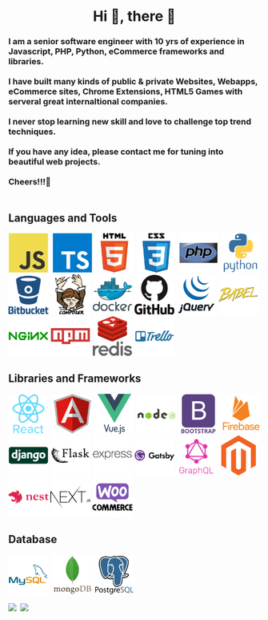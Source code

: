 <h1 align="center">Hi 👋, there 👋 </h1>

<h3>
  I am a senior software engineer with 10 yrs of experience in Javascript, PHP, Python, eCommerce frameworks and libraries. </br></br>
  I have built many kinds of public & private Websites, Webapps, eCommerce sites, Chrome Extensions, HTML5 Games with serveral great internaltional companies.</br>   </br>
  I never stop learning new skill and love to challenge top trend techniques. </br></br>
  If you have any idea, please contact me for tuning into beautiful web projects.</br></br>
  Cheers!!!👋 </br></br>
</h3>

## Languages and Tools

<img src="https://raw.githubusercontent.com/devicons/devicon/master/icons/javascript/javascript-original.svg" alt="javascript" width="80" height="80"/>&nbsp;
<img src="https://raw.githubusercontent.com/devicons/devicon/master/icons/typescript/typescript-original.svg" alt="typescript" width="80" height="80"/>
<img src="https://raw.githubusercontent.com/devicons/devicon/master/icons/html5/html5-original-wordmark.svg" alt="html5" width="80" height="80"/>
<img src="https://raw.githubusercontent.com/devicons/devicon/master/icons/css3/css3-original-wordmark.svg" alt="css3" width="80" height="80"/>
<img src="https://raw.githubusercontent.com/devicons/devicon/master/icons/php/php-original.svg" alt="php" width="80" height="80"/>
<img src="https://raw.githubusercontent.com/devicons/devicon/master/icons/python/python-original-wordmark.svg" alt="python" width="80" height="80"/>
<img src="https://raw.githubusercontent.com/devicons/devicon/master/icons/bitbucket/bitbucket-original-wordmark.svg" alt="bitbucket" width="80" height="80"/>
<img src="https://raw.githubusercontent.com/devicons/devicon/master/icons/composer/composer-original.svg" alt="composer" width="80" height="80"/>
<img src="https://raw.githubusercontent.com/devicons/devicon/master/icons/docker/docker-original-wordmark.svg" alt="docker" width="80" height="80"/>
<img src="https://raw.githubusercontent.com/devicons/devicon/master/icons/github/github-original-wordmark.svg" alt="github" width="80" height="80"/>
<img src="https://raw.githubusercontent.com/devicons/devicon/master/icons/jquery/jquery-original-wordmark.svg" alt="php" width="80" height="80"/>
<img src="https://raw.githubusercontent.com/devicons/devicon/master/icons/babel/babel-original.svg" alt="babel" width="80" height="80"/>
<img src="https://raw.githubusercontent.com/devicons/devicon/master/icons/nginx/nginx-original.svg" alt="nginx" width="80" height="80"/>
<img src="https://raw.githubusercontent.com/devicons/devicon/master/icons/npm/npm-original-wordmark.svg" alt="npm" width="80" height="80"/>
<img src="https://raw.githubusercontent.com/devicons/devicon/master/icons/redis/redis-original-wordmark.svg" alt="redis" width="80" height="80"/>
<img src="https://raw.githubusercontent.com/devicons/devicon/master/icons/trello/trello-plain-wordmark.svg" alt="trello" width="80" height="80"/>

## Libraries and Frameworks
<img src="https://raw.githubusercontent.com/devicons/devicon/master/icons/react/react-original-wordmark.svg" alt="php" width="80" height="80"/>&nbsp;
<img src="https://raw.githubusercontent.com/devicons/devicon/master/icons/angularjs/angularjs-original.svg" alt="angularjs" width="80" height="80"/>
<img src="https://raw.githubusercontent.com/devicons/devicon/master/icons/vuejs/vuejs-original-wordmark.svg" alt="vuejs" width="80" height="80"/>
<img src="https://raw.githubusercontent.com/devicons/devicon/master/icons/nodejs/nodejs-original-wordmark.svg" alt="nodejs" width="80" height="80"/>
<img src="https://raw.githubusercontent.com/devicons/devicon/master/icons/bootstrap/bootstrap-plain-wordmark.svg" alt="bootstrap" width="80" height="80"/>
<img src="https://raw.githubusercontent.com/devicons/devicon/master/icons/firebase/firebase-plain-wordmark.svg" alt="firebase" width="80" height="80"/>
<img src="https://raw.githubusercontent.com/devicons/devicon/master/icons/django/django-original.svg" alt="django" width="80" height="80"/>
<img src="https://raw.githubusercontent.com/devicons/devicon/master/icons/flask/flask-original-wordmark.svg" alt="flask" width="80" height="80"/>
<img src="https://raw.githubusercontent.com/devicons/devicon/master/icons/express/express-original-wordmark.svg" alt="express" width="80" height="80"/>
<img src="https://raw.githubusercontent.com/devicons/devicon/master/icons/gatsby/gatsby-original-wordmark.svg" alt="gatsby" width="80" height="80"/>
<img src="https://raw.githubusercontent.com/devicons/devicon/master/icons/graphql/graphql-plain-wordmark.svg" alt="graphql" width="80" height="80"/>
<img src="https://raw.githubusercontent.com/devicons/devicon/master/icons/magento/magento-original.svg" alt="magento" width="80" height="80"/>
<img src="https://raw.githubusercontent.com/devicons/devicon/master/icons/nestjs/nestjs-plain-wordmark.svg" alt="nestjs" width="80" height="80"/>
<img src="https://raw.githubusercontent.com/devicons/devicon/master/icons/nextjs/nextjs-original-wordmark.svg" alt="nextjs" width="80" height="80"/>
<img src="https://raw.githubusercontent.com/devicons/devicon/master/icons/woocommerce/woocommerce-original-wordmark.svg" alt="woocommerce" width="80" height="80"/>

## Database
<img src="https://raw.githubusercontent.com/devicons/devicon/master/icons/mysql/mysql-original-wordmark.svg" alt="php" width="80" height="80"/>&nbsp;
<img src="https://raw.githubusercontent.com/devicons/devicon/master/icons/mongodb/mongodb-original-wordmark.svg" alt="mongodb" width="80" height="80"/>
<img src="https://raw.githubusercontent.com/devicons/devicon/master/icons/postgresql/postgresql-original-wordmark.svg" alt="postgresql" width="80" height="80"/>


<img height="137px" src="https://github-readme-stats.vercel.app/api?username=chwebdev815&hide_title=true&hide_border=true&show_icons=true&include_all_commits=true&count_private=true&line_height=21&text_color=000&icon_color=000&bg_color=0,ea6161,ffc64d,fffc4d,52fa5a&theme=graywhite" />&nbsp;
 <img height="137px" src="https://github-readme-stats.vercel.app/api/top-langs/?username=chwebdev815&hide=html&hide_title=true&hide_border=true&layout=compact&langs_count=10,Redventures-Movie-Quotes&text_color=000&icon_color=fff&bg_color=0,52fa5a,4dfcff,c64dff&theme=graywhite" />
